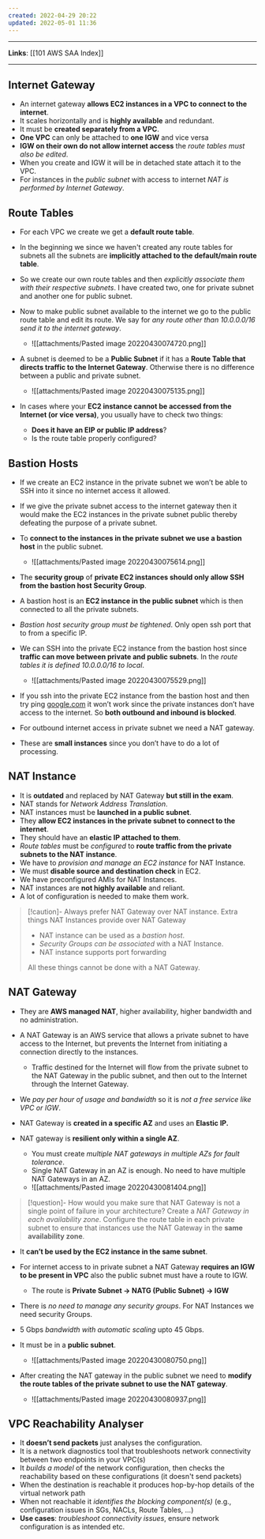 ```yaml
---
created: 2022-04-29 20:22
updated: 2022-05-01 11:36
---
```

---
**Links**: [[101 AWS SAA Index]]

---
## Internet Gateway
- An internet gateway **allows EC2 instances in a VPC to connect to the internet**.
- It scales horizontally and is **highly available** and redundant.
- It must be **created separately from a VPC**.
-  **One VPC** can only be attached to **one IGW** and vice versa
-   **IGW on their own do not allow internet access** the *route tables must also be edited*.
- When you create and IGW it will be in detached state attach it to the VPC.
- For instances in the *public subnet* with access to internet *NAT is performed by Internet Gateway*.

## Route Tables
- For each VPC we create we get a **default route table**.
- In the beginning we since we haven't created any route tables for subnets all the subnets are **implicitly attached to the default/main route table**.
- So we create our own route tables and then *explicitly associate them with their respective subnets*. I have created two, one for private subnet and another one for public subnet.
- Now to make public subnet available to the internet we go to the public route table and edit its route. We say for *any route other than 10.0.0.0/16 send it to the internet gateway*.
	- ![[attachments/Pasted image 20220430074720.png]]

- A subnet is deemed to be a **Public Subnet** if it has a **Route Table that directs traffic to the Internet Gateway**. Otherwise there is no difference between a public and private subnet.
	- ![[attachments/Pasted image 20220430075135.png]]

- In cases where your **EC2 instance cannot be accessed from the Internet (or vice versa)**, you usually have to check two things:
    - **Does it have an EIP or public IP address**?
    - Is the route table properly configured?

## Bastion Hosts
- If we create an EC2 instance in the private subnet we won’t be able to SSH into it since no internet access it allowed.
- If we give the private subnet access to the internet gateway then it would make the EC2 instances in the private subnet public thereby defeating the purpose of a private subnet.
- To **connect to the instances in the private subnet we use a bastion host** in the public subnet.
	- ![[attachments/Pasted image 20220430075614.png]]

- The **security group** of **private EC2 instances should only allow SSH from the bastion host Security Group**.
-  A bastion host is an **EC2 instance in the public subnet** which is then connected to all the private subnets.
- *Bastion host security group must be tightened*. Only open ssh port that to from a specific IP.
- We can SSH into the private EC2 instance from the bastion host since **traffic can move between private and public subnets**. In the *route tables it is defined 10.0.0.0/16 to local*.
	- ![[attachments/Pasted image 20220430075529.png]]

- If you ssh into the private EC2 instance from the bastion host and then try ping [google.com](http://google.com) it won’t work since the private instances don’t have access to the internet. So **both outbound and inbound is blocked**. 
- For outbound internet access in private subnet we need a NAT gateway.
- These are **small instances** since you don’t have to do a lot of processing.

## NAT Instance
- It is **outdated** and replaced by NAT Gateway **but still in the exam**.
- NAT stands for *Network Address Translation*.
- NAT instances must be **launched in a public subnet**.
- They **allow EC2 instances in the private subnet to connect to the internet**.
- They should have an **elastic IP attached to them**.
- *Route tables* must be *configured* to **route traffic from the private subnets to the NAT instance**.
- We have to *provision and manage an EC2 instance* for NAT Instance.
- We must **disable source and destination check** in EC2.
- We have preconfigured AMIs for NAT Instances.
- NAT instances are **not highly available** and reliant.
- A lot of configuration is needed to make them work.

> [!caution]- Always prefer NAT Gateway over NAT instance. Extra things NAT Instances provide over NAT Gateway
> - NAT instance can be used as a *bastion host*.
> - *Security Groups can be associated* with a NAT Instance. 
> - NAT instance supports port forwarding
> 
> All these things cannot be done with a NAT Gateway.

## NAT Gateway
- They are **AWS managed NAT**, higher availability, higher bandwidth and no administration.
- A NAT Gateway is an AWS service that allows a private subnet to have access to the Internet, but prevents the Internet from initiating a connection directly to the instances.
	- Traffic destined for the Internet will flow from the private subnet to the NAT Gateway in the public subnet, and then out to the Internet through the Internet Gateway.

- We *pay per hour of usage and bandwidth* so it is *not a free service like VPC or IGW*.

- NAT Gateway is **created in a specific AZ** and uses an **Elastic IP.**
- NAT gateway is **resilient only within a single AZ**.
	- You must create *multiple NAT gateways in multiple AZs for fault tolerance*.
	- Single NAT Gateway in an AZ is enough. No need to have multiple NAT Gateways in an AZ.
	- ![[attachments/Pasted image 20220430081404.png]]

> [!question]- How would you make sure that NAT Gateway is not a single point of failure in your architecture?
> Create a *NAT Gateway in each availability zone*. Configure the route table in each private subnet to ensure that instances use the NAT Gateway in the **same availability zone**.

- It **can’t be used by the EC2 instance in the same subnet**.

- For internet access to in private subnet a NAT Gateway **requires an IGW to be present in VPC** also the public subnet must have a route to IGW. 
	- The route is **Private Subnet → NATG (Public Subnet) → IGW**

- There is *no need to manage any security groups*. For NAT Instances we need security Groups.
- 5 Gbps *bandwidth with automatic scaling* upto 45 Gbps.
- It must be in a **public subnet**.
	- ![[attachments/Pasted image 20220430080750.png]]

- After creating the NAT gateway in the public subnet we need to **modify the route tables of the private subnet to use the NAT gateway**.
	- ![[attachments/Pasted image 20220430080937.png]]

## VPC Reachability Analyser
- It **doesn’t send packets** just analyses the configuration.
- It is a network diagnostics tool that troubleshoots network connectivity between two endpoints in your VPC(s)
- It *builds a model* of the network configuration, then checks the reachability based on these configurations (it doesn't send packets) 
- When the destination is reachable it produces hop-by-hop details of the virtual network path  
- When not reachable it *identifies the blocking component(s)* (e.g., configuration issues in SGs, NACLs, Route Tables, ...)
- **Use cases**: *troubleshoot connectivity issues*, ensure network configuration is as intended etc.